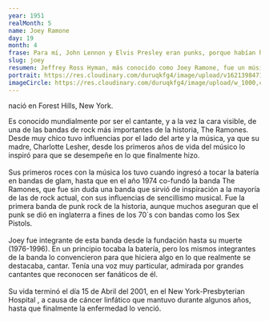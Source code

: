 ```yaml
---
year: 1951
realMonth: 5
name: Joey Ramone
day: 19
month: 4
frase: Para mí, John Lennon y Elvis Presley eran punks, porque habían hecho música que evoca las emociones en las personas.
slug: joey
resumen: Jeffrey Ross Hyman, más conocido como Joey Ramone, fue un músico estadounidense, cofundador, compositor y vocalista de la banda de punk rock Ramones desde su formación en 1974 hasta su disolución en 1996.​Influenciado musicalmente por su madre, escuchó desde su infancia grupos como The Who o The Stooges.
portrait: https://res.cloudinary.com/duruqkfg4/image/upload/v1621398471/joey_otyyzk.webp
imageCircle: https://res.cloudinary.com/duruqkfg4/image/upload/w_1000,c_fill,ar_1:1,g_auto,r_max/v1621398471/Joey_Ramone_2_xohzgq.webp
---
```


<p>nació en Forest Hills, New York.

Es conocido mundialmente por ser el cantante, y a la vez la cara visible, de una de las bandas de rock más importantes de la historia, The Ramones.
<br />
Desde muy chico tuvo influencias por el lado del arte y la música, ya que su madre, Charlotte Lesher, desde los primeros años de vida del músico lo inspiró para que se desempeñe en lo que finalmente hizo. <!--more-->
<br />
<br />
Sus primeros roces con la música los tuvo cuando ingresó a tocar la batería en bandas de glam, hasta que en el año 1974 co-fundó la banda The Ramones, que fue sin duda una banda que sirvió de inspiración a la mayoría de las de rock actual, con sus influencias de sencillismo musical. Fue la primera banda de punk rock de la historia, aunque muchos aseguran que el punk se dió en inglaterra a fines de los 70´s con bandas como los Sex Pistols.
<br />
<br />
Joey fue integrante de esta banda desde la fundación hasta su muerte (1976-1996).
En un principio tocaba la batería, pero los mismos integrantes de la banda lo convencieron para que hiciera algo en lo que realmente se destacaba, cantar. Tenía una voz muy particular, admirada por grandes cantantes que reconocen ser fanáticos de él.
<br />
<br />
Su vida terminó el día 15 de Abril del 2001, en el New York-Presbyterian Hospital , a causa de cáncer linfático que mantuvo durante algunos años, hasta que finalmente la enfermedad lo venció.

</p>
